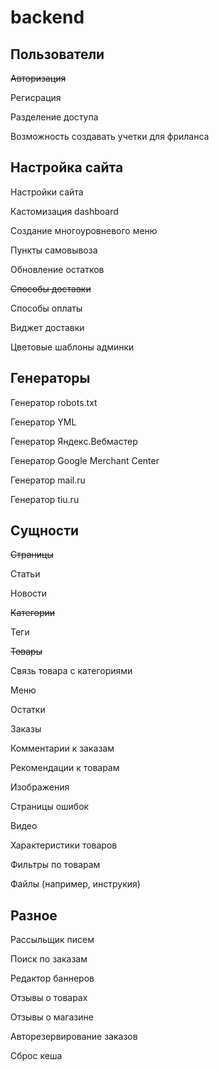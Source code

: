 # backend

## Пользователи

~~Авторизация~~

Регисрация

Разделение доступа

Возможность создавать учетки для фриланса

## Настройка сайта

Настройки сайта

Кастомизация dashboard

Создание многоуровневого меню

Пункты самовывоза

Обновление остатков

~~Способы доставки~~

Способы оплаты

Виджет доставки

Цветовые шаблоны админки





## Генераторы

Генератор robots.txt

Генератор YML

Генератор Яндекс.Вебмастер

Генератор Google Merchant Center

Генератор mail.ru

Генератор tiu.ru





## Сущности

~~Страницы~~

Статьи

Новости

~~Категории~~

Теги

~~Товары~~

Связь товара с категориями

Меню

Остатки

Заказы

Комментарии к заказам

Рекомендации к товарам

Изображения

Страницы ошибок

Видео

Характеристики товаров

Фильтры по товарам

Файлы (например, инструкия)





## Разное

Рассыльщик писем

Поиск по заказам

Редактор баннеров

Отзывы о товарах

Отзывы о магазине

Авторезервирование заказов

Сброс кеша